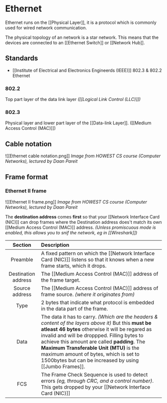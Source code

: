 # Ethernet
Ethernet runs on the [[Physical Layer]], it is a protocol which is commonly used for wired network communication. 

The physical topology of an network is a star network. This means that the devices are connected to an [[Ethernet Switch]] or [[Network Hub]].

## Standards
- [[Institute of Electrical and Electronics Engineerds (IEEE)]] 802.3 & 802.2 Ethernet

### 802.2
Top part layer of the data link layer *([[Logical Link Control (LLC)]])*

### 802.3
Physical layer and lower part layer of the [[Data-link Layer]]. ([[Medium Access Control (MAC)]])

## Cable notation
![[Ethernet cable notation.png]]
*Image from HOWEST CS course (Computer Networks), lectured by Daan Pareit*

## Frame format
### Ethernet II frame
![[Ethernet II frame.png]]
*Image from HOWEST CS course (Computer Networks), lectured by Daan Pareit*

The **destination address** comes **first** so that your [[Network Interface Card (NIC)]] can drop frames where the Destination address does't match its own [[Medium Access Control (MAC)]] address. *(Unless promiscuous mode is enabled, this allows you to snif the network, eg in [[Wireshark]])*

Section             | Description
:-:                 | :-
Preamble            | A fixed pattern on which the [[Network Interface Card (NIC)]] listens so that it knows when a new frame starts, which it drops.
Destination address | The [[Medium Access Control (MAC)]] address of the frame target.
Source address      | The [[Medium Access Control (MAC)]] address of frame source. *(where it originates from)*
Type                | 2 bytes that indicate what protocol is embedded in the data part of the frame.
Data                | The data it has to carry. *(Which are the headers & content of the layers above it)* But this **must be atleast 46 bytes** otherwise it will be regared as invalid and will be droppped. Filling bytes to achieve this amount are called **padding**. The **Maximum Transferable Unit (MTU)** is the maximum amount of bytes, which is set to 1500bytes but can be increased by using [[Jumbo Frames]].
FCS                 | The Frame Check Sequence is used to detect errors *(eg, through CRC, and a control number)*. This gets dropped by your [[Network Interface Card (NIC)]]
